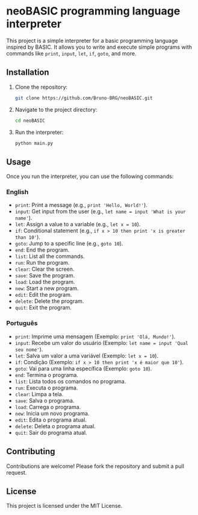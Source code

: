# neoBASIC programming language interpreter

This project is a simple interpreter for a basic programming language inspired by BASIC. It allows you to write and execute simple programs with commands like `print`, `input`, `let`, `if`, `goto`, and more.

## Installation

1. Clone the repository:
    ```sh
    git clone https://github.com/Bruno-BRG/neoBASIC.git
    ```
2. Navigate to the project directory:
    ```sh
    cd neoBASIC
    ```
3. Run the interpreter:
    ```sh
    python main.py
    ```

## Usage

Once you run the interpreter, you can use the following commands:

### English

- `print`: Print a message (e.g., `print 'Hello, World!'`).
- `input`: Get input from the user (e.g., `let name = input 'What is your name'`).
- `let`: Assign a value to a variable (e.g., `let x = 10`).
- `if`: Conditional statement (e.g., `if x > 10 then print 'x is greater than 10'`).
- `goto`: Jump to a specific line (e.g., `goto 10`).
- `end`: End the program.
- `list`: List all the commands.
- `run`: Run the program.
- `clear`: Clear the screen.
- `save`: Save the program.
- `load`: Load the program.
- `new`: Start a new program.
- `edit`: Edit the program.
- `delete`: Delete the program.
- `quit`: Exit the program.

### Português

- `print`: Imprime uma mensagem (Exemplo: `print 'Olá, Mundo!'`).
- `input`: Recebe um valor do usuário (Exemplo: `let name = input 'Qual seu nome'`).
- `let`: Salva um valor a uma variável (Exemplo: `let x = 10`).
- `if`: Condição (Exemplo: `if x > 10 then print 'x é maior que 10'`).
- `goto`: Vai para uma linha específica (Exemplo: `goto 10`).
- `end`: Termina o programa.
- `list`: Lista todos os comandos no programa.
- `run`: Executa o programa.
- `clear`: Limpa a tela.
- `save`: Salva o programa.
- `load`: Carrega o programa.
- `new`: Inicia um novo programa.
- `edit`: Edita o programa atual.
- `delete`: Deleta o programa atual.
- `quit`: Sair do programa atual.

## Contributing

Contributions are welcome! Please fork the repository and submit a pull request.

## License

This project is licensed under the MIT License.

